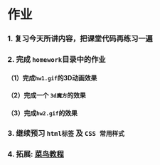 # 作业

### 1. 复习今天所讲内容，把课堂代码再练习一遍

### 2. 完成 `homework`目录中的作业

####  （1）完成`hw1.gif`的3D动画效果

####  （2）完成一个 `3d魔方`的效果

####  （3）完成`hw2.gif`的效果

### 3. 继续预习 `html标签` 及 `CSS 常用样式`

### 4. 拓展: [菜鸟教程](http://www.runoob.com/)

